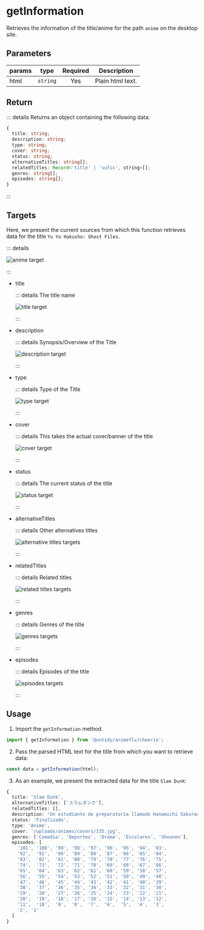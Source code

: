 # getInformation

Retrieves the information of the title/anime for the path `anime` on the desktop site.

## Parameters

| params |   type   | Required | Description      |
| ------ | :------: | :------: | ---------------- |
| html   | `string` |   Yes    | Plain html text. |

## Return

::: details Returns an object containing the following data:

```typescript
{
  title: string;
  description: string;
  type: string;
  cover: string;
  status: string;
  alternativeTitles: string[];
  relatedTitles: Record<'title' | 'sufix', string>[];
  genres: string[];
  episodes: string[];
}
```

:::

## Targets

Here, we present the current sources from which this function retrieves data for the title
`Yu Yu Hakusho: Ghost Files`.

::: details

![anime target](/afgi/target.png)

:::

- title

  ::: details The title name

  ![title target](/afgi/title.png)

  :::

- description

  ::: details Synopsis/Overview of the Title

  ![description target](/afgi/description.png)

  :::

- type

  ::: details Type of the Title

  ![type target](/afgi/type.png)

  :::

- cover

  ::: details This takes the actual cover/banner of the title

  ![cover target](/afgi/cover.png)

  :::

- status

  ::: details The current status of the title

  ![status target](/afgi/status.png)

  :::

- alternativeTitles

  ::: details Other alternatives titles

  ![alternative titles targets](/afgi/alternativetitles.png)

  :::

- relatedTitles

  ::: details Related titles

  ![related titles targets](/afgi/relatedtitles.png)

  :::

- genres

  ::: details Genres of the title

  ![genres targets](/afgi/genres.png)

  :::

- episodes

  ::: details Episodes of the title

  ![episodes targets](/afgi/episodes.png)

  :::

## Usage

1. Import the `getInformation` method.

```typescript
import { getInformation } from '@untidy/animeflv/cheerio';
```

2. Pass the parsed HTML text for the title from which you want to retrieve data:

```typescript
const data = getInformation(html);
```

3. As an example, we present the extracted data for the title `Slam Dunk`:

```typescript
{
  title: 'Slam Dunk',
  alternativeTitles: ['スラムダンク'],
  relatedTitles: [],
  description: 'Un estudiante de preparatoria llamado Hanamichi Sakuragi, que sufre una serie de rechazos amorosos hasta que un buen día conoce a una chica a quien le fascina el baloncesto. A causa de esto Hanamichi fingirá ser un deportista y se inscribirá en el club de baloncesto del colegio con la esperanza de poder impresionarla y salir con ella. Aunque con el tiempo descubrirá en el baloncesto un deporte que lo exigirá y pondrá a prueba sacando lo mejor de él.',
  status: 'Finalizado',
  type: 'Anime',
  cover: '/uploads/animes/covers/335.jpg',
  genres: ['Comedia', 'Deportes', 'Drama', 'Escolares', 'Shounen'],
  episodes: [
    '101', '100', '99', '98', '97', '96', '95', '94', '93',
    '92',  '91',  '90', '89', '88', '87', '86', '85', '84',
    '83',  '82',  '81', '80', '79', '78', '77', '76', '75',
    '74',  '73',  '72', '71', '70', '69', '68', '67', '66',
    '65',  '64',  '63', '62', '61', '60', '59', '58', '57',
    '56',  '55',  '54', '53', '52', '51', '50', '49', '48',
    '47',  '46',  '45', '44', '43', '42', '41', '40', '39',
    '38',  '37',  '36', '35', '34', '33', '32', '31', '30',
    '29',  '28',  '27', '26', '25', '24', '23', '22', '21',
    '20',  '19',  '18', '17', '16', '15', '14', '13', '12',
    '11',  '10',  '9',  '8',  '7',  '6',  '5',  '4',  '3',
    '2', '1'
  ]
}
```
